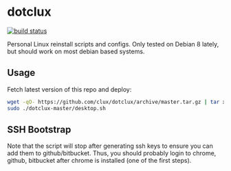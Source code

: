 # dotclux
[![build status](https://secure.travis-ci.org/clux/dotclux.svg)](http://travis-ci.org/clux/dotclux)

Personal Linux reinstall scripts and configs. Only tested on Debian 8 lately, but should work on most debian based systems.

## Usage
Fetch latest version of this repo and deploy:

```sh
wget -qO- https://github.com/clux/dotclux/archive/master.tar.gz | tar xz
sudo ./dotclux-master/desktop.sh
```

## SSH Bootstrap
Note that the script will stop after generating ssh keys to ensure you can add them to github/bitbucket. Thus, you should probably login to chrome, github, bitbucket after chrome is installed (one of the first steps).
